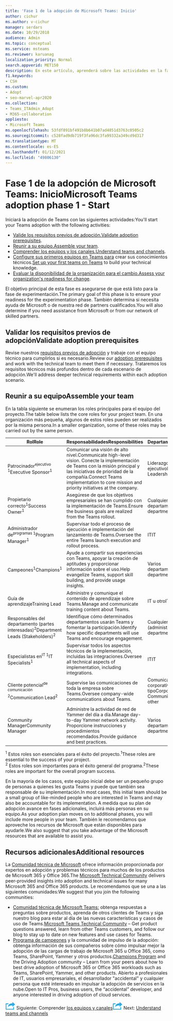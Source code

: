 ```yaml
---
title: 'Fase 1 de la adopción de Microsoft Teams: Inicio'
author: cichur
ms.author: v-cichur
manager: serdars
ms.date: 10/29/2018
audience: Admin
ms.topic: conceptual
ms.service: msteams
ms.reviewer: karuanag
localization_priority: Normal
search.appverid: MET150
description: En este artículo, aprenderá sobre las actividades en la fase inicial de adopción de Microsoft Teams. Comprender los procedimientos recomendados sobre la configuración y la planificación de equipos de Microsoft Teams.
f1.keywords:
- CSH
ms.custom:
- Adopt
- seo-marvel-apr2020
ms.collection:
- Teams_ITAdmin_Adopt
- M365-collaboration
appliesto:
- Microsoft Teams
ms.openlocfilehash: 53fdf891bf491b8b641b07ad4851d3763c0505c2
ms.sourcegitcommit: c528fad9db719f3fa96dc3fa99332a349cd9d317
ms.translationtype: MT
ms.contentlocale: es-ES
ms.lasthandoff: 01/12/2021
ms.locfileid: "49806130"
---
```

# <a name="microsoft-teams-adoption-phase-1---start"></a><span data-ttu-id="a9228-104">Fase 1 de la adopción de Microsoft Teams: Inicio</span><span class="sxs-lookup"><span data-stu-id="a9228-104">Microsoft Teams adoption phase 1 - Start</span></span>

<span data-ttu-id="a9228-105">Iniciará la adopción de Teams con las siguientes actividades:</span><span class="sxs-lookup"><span data-stu-id="a9228-105">You'll start your Teams adoption with the following activities:</span></span>

- <span data-ttu-id="a9228-106">[Valide los requisitos previos de adopción.](#validate-adoption-prerequisites)</span><span class="sxs-lookup"><span data-stu-id="a9228-106">[Validate adoption prerequisites](#validate-adoption-prerequisites).</span></span>
- <span data-ttu-id="a9228-107">[Reunir a su equipo.](#assemble-your-team)</span><span class="sxs-lookup"><span data-stu-id="a9228-107">[Assemble your team](#assemble-your-team).</span></span>
- <span data-ttu-id="a9228-108">[Comprender los equipos y los canales.](teams-adoption-understand-teams-and-channels.md)</span><span class="sxs-lookup"><span data-stu-id="a9228-108">[Understand teams and channels](teams-adoption-understand-teams-and-channels.md).</span></span>
- <span data-ttu-id="a9228-109">[Configure sus primeros equipos en Teams para](teams-adoption-your-first-teams.md) crear sus conocimientos técnicos.</span><span class="sxs-lookup"><span data-stu-id="a9228-109">[Set up your first teams on Teams](teams-adoption-your-first-teams.md) to build your technical knowledge.</span></span>
- <span data-ttu-id="a9228-110">[Evaluar la disponibilidad de la organización para el cambio.](teams-adoption-assess-readiness.md)</span><span class="sxs-lookup"><span data-stu-id="a9228-110">[Assess your organization's readiness for change](teams-adoption-assess-readiness.md).</span></span>

<span data-ttu-id="a9228-111">El objetivo principal de esta fase es asegurarse de que está listo para la fase de experimentación.</span><span class="sxs-lookup"><span data-stu-id="a9228-111">The primary goal of this phase is to ensure your readiness for the experimentation phase.</span></span> <span data-ttu-id="a9228-112">También determina si necesita ayuda de Microsoft o de nuestra red de partners cualificados.</span><span class="sxs-lookup"><span data-stu-id="a9228-112">You will also determine if you need assistance from Microsoft or from our network of skilled partners.</span></span>  

## <a name="validate-adoption-prerequisites"></a><span data-ttu-id="a9228-113">Validar los requisitos previos de adopción</span><span class="sxs-lookup"><span data-stu-id="a9228-113">Validate adoption prerequisites</span></span>

<span data-ttu-id="a9228-114">Revise nuestros [requisitos previos de adopción](teams-adoption-get-started.md#adoption-prerequisites) y trabaje con el equipo técnico para cumplirlos si es necesario.</span><span class="sxs-lookup"><span data-stu-id="a9228-114">Review our [adoption prerequisites](teams-adoption-get-started.md#adoption-prerequisites) and work with the technical team to meet them if necessary.</span></span> <span data-ttu-id="a9228-115">Trataremos los requisitos técnicos más profundos dentro de cada escenario de adopción.</span><span class="sxs-lookup"><span data-stu-id="a9228-115">We'll address deeper technical requirements within each adoption scenario.</span></span>

## <a name="assemble-your-team"></a><span data-ttu-id="a9228-116">Reunir a su equipo</span><span class="sxs-lookup"><span data-stu-id="a9228-116">Assemble your team</span></span>

<span data-ttu-id="a9228-117">En la tabla siguiente se enumeran los roles principales para el equipo del proyecto.</span><span class="sxs-lookup"><span data-stu-id="a9228-117">The table below lists the core roles for your project team.</span></span> <span data-ttu-id="a9228-118">En una organización más pequeña, algunos de estos roles pueden ser realizados por la misma persona.</span><span class="sxs-lookup"><span data-stu-id="a9228-118">In a smaller organization, some of these roles may be carried out by the same person.</span></span>

| <span data-ttu-id="a9228-119">Rol</span><span class="sxs-lookup"><span data-stu-id="a9228-119">Role</span></span> | <span data-ttu-id="a9228-120">Responsabilidades</span><span class="sxs-lookup"><span data-stu-id="a9228-120">Responsibilities</span></span> | <span data-ttu-id="a9228-121">Departamento</span><span class="sxs-lookup"><span data-stu-id="a9228-121">Department</span></span> |
| ---- | ---------------- | ---------- |
| <span data-ttu-id="a9228-122">Patrocinador<sup>ejecutivo 1</sup></span><span class="sxs-lookup"><span data-stu-id="a9228-122">Executive Sponsor<sup>1</sup></span></span> | <span data-ttu-id="a9228-123">Comunicar una visión de alto nivel.</span><span class="sxs-lookup"><span data-stu-id="a9228-123">Communicate high-level vision.</span></span> <span data-ttu-id="a9228-124">Conecte la implementación de Teams con la misión principal y las iniciativas de prioridad de la compañía.</span><span class="sxs-lookup"><span data-stu-id="a9228-124">Connect Teams implementation to core mission and priority initiatives at the company.</span></span> | <span data-ttu-id="a9228-125">Liderazgo ejecutivo</span><span class="sxs-lookup"><span data-stu-id="a9228-125">Executive Leadership</span></span> |
| <span data-ttu-id="a9228-126">Propietario correcto<sup>1</sup></span><span class="sxs-lookup"><span data-stu-id="a9228-126">Success Owner<sup>1</sup></span></span> | <span data-ttu-id="a9228-127">Asegúrese de que los objetivos empresariales se han cumplido con la implementación de Teams.</span><span class="sxs-lookup"><span data-stu-id="a9228-127">Ensure the business goals are realized from the Teams rollout.</span></span> | <span data-ttu-id="a9228-128">Cualquier departamento</span><span class="sxs-lookup"><span data-stu-id="a9228-128">Any department</span></span> |
| <span data-ttu-id="a9228-129">Administrador de<sup>programas 1</sup></span><span class="sxs-lookup"><span data-stu-id="a9228-129">Program Manager<sup>1</sup></span></span> | <span data-ttu-id="a9228-130">Supervisar todo el proceso de ejecución e implementación del lanzamiento de Teams.</span><span class="sxs-lookup"><span data-stu-id="a9228-130">Oversee the entire Teams launch execution and rollout process.</span></span> | <span data-ttu-id="a9228-131">IT</span><span class="sxs-lookup"><span data-stu-id="a9228-131">IT</span></span> |
| <span data-ttu-id="a9228-132">Campeones<sup>1</sup></span><span class="sxs-lookup"><span data-stu-id="a9228-132">Champions<sup>1</sup></span></span> | <span data-ttu-id="a9228-133">Ayude a compartir sus experiencias con Teams, apoyar la creación de aptitudes y proporcionar información sobre el uso.</span><span class="sxs-lookup"><span data-stu-id="a9228-133">Help evangelize Teams, support skill building, and provide usage insights.</span></span> | <span data-ttu-id="a9228-134">Varios departamentos</span><span class="sxs-lookup"><span data-stu-id="a9228-134">Multiple departments</span></span> |
| <span data-ttu-id="a9228-135">Guía de aprendizaje</span><span class="sxs-lookup"><span data-stu-id="a9228-135">Training Lead</span></span> | <span data-ttu-id="a9228-136">Administre y comunique el contenido de aprendizaje sobre Teams.</span><span class="sxs-lookup"><span data-stu-id="a9228-136">Manage and communicate training content about Teams.</span></span> | <span data-ttu-id="a9228-137">IT u otro</span><span class="sxs-lookup"><span data-stu-id="a9228-137">IT or other</span></span> |
| <span data-ttu-id="a9228-138">Responsables del departamento (partes interesadas)<sup>2</sup></span><span class="sxs-lookup"><span data-stu-id="a9228-138">Department Leads (Stakeholders)<sup>2</sup></span></span> | <span data-ttu-id="a9228-139">Identifique cómo determinados departamentos usarán Teams y fomentar la participación.</span><span class="sxs-lookup"><span data-stu-id="a9228-139">Identify how specific departments will use Teams and encourage engagement.</span></span> | <span data-ttu-id="a9228-140">Cualquier departamento (administración)</span><span class="sxs-lookup"><span data-stu-id="a9228-140">Any department (management)</span></span> |
| <span data-ttu-id="a9228-141">Especialistas en<sup>IT 1</sup></span><span class="sxs-lookup"><span data-stu-id="a9228-141">IT Specialists<sup>1</sup></span></span> | <span data-ttu-id="a9228-142">Supervisar todos los aspectos técnicos de la implementación, incluidas las integraciones.</span><span class="sxs-lookup"><span data-stu-id="a9228-142">Oversee all technical aspects of implementation, including integrations.</span></span> | <span data-ttu-id="a9228-143">IT</span><span class="sxs-lookup"><span data-stu-id="a9228-143">IT</span></span> |
| <span data-ttu-id="a9228-144">Cliente potencial<sup>de comunicación 2</sup></span><span class="sxs-lookup"><span data-stu-id="a9228-144">Communication Lead<sup>2</sup></span></span> | <span data-ttu-id="a9228-145">Supervise las comunicaciones de toda la empresa sobre Teams.</span><span class="sxs-lookup"><span data-stu-id="a9228-145">Oversee company-wide communications about Teams.</span></span> | <span data-ttu-id="a9228-146">Comunicaciones corporativas, IT u otro tipo</span><span class="sxs-lookup"><span data-stu-id="a9228-146">Corporate Communications, IT, or other</span></span> |
| <span data-ttu-id="a9228-147">Community Manager</span><span class="sxs-lookup"><span data-stu-id="a9228-147">Community Manager</span></span> | <span data-ttu-id="a9228-148">Administre la actividad de red de Yammer del día a día.</span><span class="sxs-lookup"><span data-stu-id="a9228-148">Manage day-to-day Yammer network activity.</span></span> <span data-ttu-id="a9228-149">Proporcione instrucciones y procedimientos recomendados.</span><span class="sxs-lookup"><span data-stu-id="a9228-149">Provide guidance and best practices.</span></span> | <span data-ttu-id="a9228-150">Varios departamentos</span><span class="sxs-lookup"><span data-stu-id="a9228-150">Multiple departments</span></span> |

<span data-ttu-id="a9228-151"><sup>1</sup> Estos roles son esenciales para el éxito del proyecto.</span><span class="sxs-lookup"><span data-stu-id="a9228-151"><sup>1</sup>These roles are essential to the success of your project.</span></span></br>
<span data-ttu-id="a9228-152"><sup>2</sup> Estos roles son importantes para el éxito general del programa.</span><span class="sxs-lookup"><span data-stu-id="a9228-152"><sup>2</sup>These roles are important for the overall program success.</span></span>

<span data-ttu-id="a9228-153">En la mayoría de los casos, este equipo inicial debe ser un pequeño grupo de personas a quienes les gusta Teams y puede que también sea responsable de su implementación.</span><span class="sxs-lookup"><span data-stu-id="a9228-153">In most cases, this initial team should be a small group of like-minded people who are interested in Teams and may also be accountable for its implementation.</span></span> <span data-ttu-id="a9228-154">A medida que su plan de adopción avance en fases adicionales, incluirá más personas en su equipo.</span><span class="sxs-lookup"><span data-stu-id="a9228-154">As your adoption plan moves on to additional phases, you will include more people in your team.</span></span> <span data-ttu-id="a9228-155">También le recomendamos que aproveche los recursos de Microsoft que están disponibles para ayudarle.</span><span class="sxs-lookup"><span data-stu-id="a9228-155">We also suggest that you take advantage of the Microsoft resources that are available to assist you.</span></span> 

## <a name="additional-resources"></a><span data-ttu-id="a9228-156">Recursos adicionales</span><span class="sxs-lookup"><span data-stu-id="a9228-156">Additional resources</span></span>

<span data-ttu-id="a9228-157">La [Comunidad técnica de Microsoft](https://aka.ms/TechCommunity) ofrece información proporcionada por expertos en adopción y problemas técnicos para muchos de los productos de Microsoft 365 y Office 365.</span><span class="sxs-lookup"><span data-stu-id="a9228-157">The [Microsoft Technical Community](https://aka.ms/TechCommunity) delivers peer-provided insights into adoption and technical issues for many Microsoft 365 and Office 365 products.</span></span> <span data-ttu-id="a9228-158">Le recomendamos que se una a las siguientes comunidades:</span><span class="sxs-lookup"><span data-stu-id="a9228-158">We suggest that you join the following communities:</span></span>

- <span data-ttu-id="a9228-159">[Comunidad técnica de Microsoft Teams:](https://aka.ms/TeamsCommunity) obtenga respuestas a preguntas sobre productos, aprenda de otros clientes de Teams y siga nuestro blog para estar al día de las nuevas características y casos de uso de Teams.</span><span class="sxs-lookup"><span data-stu-id="a9228-159">[Microsoft Teams Technical Community](https://aka.ms/TeamsCommunity) – Get product questions answered, learn from other Teams customers, and follow our blog to stay up to date on new features and use cases for Teams.</span></span> 
- <span data-ttu-id="a9228-160">[Programa de campeones](https://aka.ms/O365Champions) y la comunidad de impulso de la adopción: obtenga información de sus compañeros sobre cómo impulsar mejor la adopción de las cargas de trabajo de Microsoft 365 u Office 365, como Teams, SharePoint, Yammer y otros productos.</span><span class="sxs-lookup"><span data-stu-id="a9228-160">[Champions Program](https://aka.ms/O365Champions) and the Driving Adoption community – Learn from your peers about how to best drive adoption of Microsoft 365 or Office 365 workloads such as Teams, SharePoint, Yammer, and other products.</span></span> <span data-ttu-id="a9228-161">Abierto a profesionales de IT, usuarios empresariales, el desarrollador "accidental" y cualquier persona que esté interesado en impulsar la adopción de servicios en la nube.</span><span class="sxs-lookup"><span data-stu-id="a9228-161">Open to IT Pros, business users, the “accidental” developer, and anyone interested in driving adoption of cloud services.</span></span>  


<span data-ttu-id="a9228-162">![Un icono que representa el siguiente paso ](media/teams-adoption-next-icon.png) Siguiente: Comprender [los equipos y canales](teams-adoption-understand-teams-and-channels.md)</span><span class="sxs-lookup"><span data-stu-id="a9228-162">![An icon representing the next step](media/teams-adoption-next-icon.png) Next: [Understand teams and channels](teams-adoption-understand-teams-and-channels.md)</span></span>
